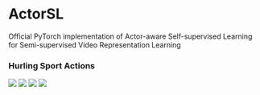# ActorSL
Official PyTorch implementation of Actor-aware Self-supervised Learning for Semi-supervised Video Representation Learning

### Hurling Sport Actions<span id="hurling-sport"></span>
![](gif/hurling_sport_01_c3d.gif)
![](gif/hurling_sport_01_r3d_K.gif)
![](gif/hurling_sport_01_r3d_KMS.gif)
![](gif/hurling_sport_01_r3d_KS.gif)
